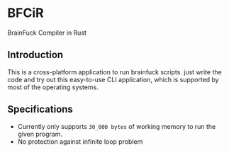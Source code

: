 # BFCiR
BrainFuck Compiler in Rust
## Introduction
This is a cross-platform application to run brainfuck scripts.
just write the code and try out this easy-to-use CLI application, which is supported by most of the operating systems.

## Specifications
- Currently only supports `30_000 bytes` of working memory to run the given program.
- No protection against infinite loop problem
